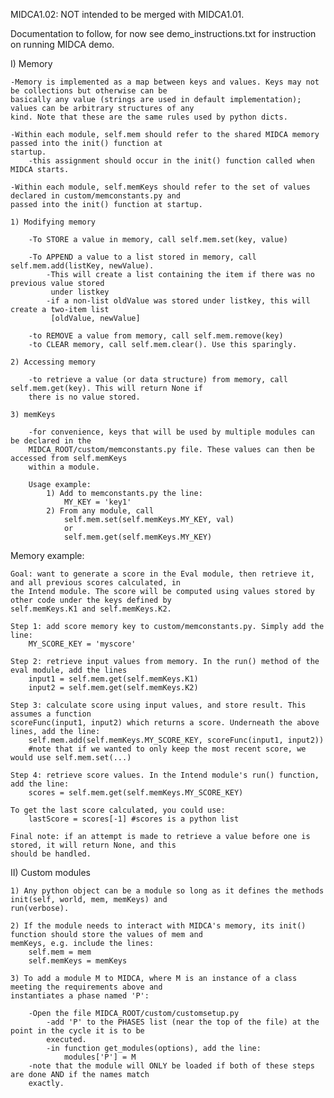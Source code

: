 MIDCA1.02: NOT intended to be merged with MIDCA1.01.

Documentation to follow, for now see demo_instructions.txt for instruction on running MIDCA demo.

I) Memory
	
	-Memory is implemented as a map between keys and values. Keys may not be collections but otherwise can be
	basically any value (strings are used in default implementation); values can be arbitrary structures of any
	kind. Note that these are the same rules used by python dicts.
	
	-Within each module, self.mem should refer to the shared MIDCA memory passed into the init() function at
	startup.
		-this assignment should occur in the init() function called when MIDCA starts.
	
	-Within each module, self.memKeys should refer to the set of values declared in custom/memconstants.py and
	passed into the init() function at startup.

	1) Modifying memory
		
		-To STORE a value in memory, call self.mem.set(key, value)
		
		-To APPEND a value to a list stored in memory, call self.mem.add(listKey, newValue). 
			-This will create a list containing the item if there was no previous value stored 
			 under listkey
			-if a non-list oldValue was stored under listkey, this will create a two-item list 
			 [oldValue, newValue]
		
		-to REMOVE a value from memory, call self.mem.remove(key)
		-to CLEAR memory, call self.mem.clear(). Use this sparingly.
	
	2) Accessing memory
		
		-to retrieve a value (or data structure) from memory, call self.mem.get(key). This will return None if
		there is no value stored.
	
	3) memKeys
	
		-for convenience, keys that will be used by multiple modules can be declared in the
		MIDCA_ROOT/custom/memconstants.py file. These values can then be accessed from self.memKeys 
		within a module.
		
		Usage example: 
			1) Add to memconstants.py the line: 
				MY_KEY = 'key1'
			2) From any module, call 
				self.mem.set(self.memKeys.MY_KEY, val) 
				or
				self.mem.get(self.memKeys.MY_KEY)

Memory example:

	Goal: want to generate a score in the Eval module, then retrieve it, and all previous scores calculated, in
	the Intend module. The score will be computed using values stored by other code under the keys defined by
	self.memKeys.K1 and self.memKeys.K2.

	Step 1: add score memory key to custom/memconstants.py. Simply add the line:
		MY_SCORE_KEY = 'myscore'

	Step 2: retrieve input values from memory. In the run() method of the eval module, add the lines
		input1 = self.mem.get(self.memKeys.K1)
		input2 = self.mem.get(self.memKeys.K2)
	
	Step 3: calculate score using input values, and store result. This assumes a function 
	scoreFunc(input1, input2) which returns a score. Underneath the above lines, add the line:
		self.mem.add(self.memKeys.MY_SCORE_KEY, scoreFunc(input1, input2))
		#note that if we wanted to only keep the most recent score, we would use self.mem.set(...)

	Step 4: retrieve score values. In the Intend module's run() function, add the line:
		scores = self.mem.get(self.memKeys.MY_SCORE_KEY)

	To get the last score calculated, you could use:
		lastScore = scores[-1] #scores is a python list

	Final note: if an attempt is made to retrieve a value before one is stored, it will return None, and this
	should be handled.


II) Custom modules

	1) Any python object can be a module so long as it defines the methods init(self, world, mem, memKeys) and
	run(verbose).
	
	2) If the module needs to interact with MIDCA's memory, its init() function should store the values of mem and
	memKeys, e.g. include the lines:
		self.mem = mem
		self.memKeys = memKeys
	
	3) To add a module M to MIDCA, where M is an instance of a class meeting the requirements above and
	instantiates a phase named 'P':
		
		-Open the file MIDCA_ROOT/custom/customsetup.py
			-add 'P' to the PHASES list (near the top of the file) at the point in the cycle it is to be
			executed.
			-in function get_modules(options), add the line:
				modules['P'] = M
		-note that the module will ONLY be loaded if both of these steps are done AND if the names match
		exactly.
